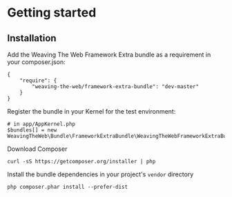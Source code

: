 Getting started
==================================

Installation
--------------------------------

Add the Weaving The Web Framework Extra bundle as a requirement in your composer.json:

    {
        "require": {
            "weaving-the-web/framework-extra-bundle": "dev-master"
        }
    }

Register the bundle in your Kernel for the test environment:

    # in app/AppKernel.php
    $bundles[] = new WeavingTheWeb\Bundle\FrameworkExtraBundle\WeavingTheWebFrameworkExtraBundle();

Download Composer

    curl -sS https://getcomposer.org/installer | php

Install the bundle dependencies in your project's `vendor` directory

    php composer.phar install --prefer-dist
